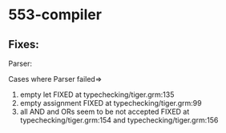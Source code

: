 # 553-compiler

## Fixes:

Parser:

Cases where Parser failed=>
1) empty let
   FIXED at typechecking/tiger.grm:135    
2) empty assignment
    FIXED at typechecking/tiger.grm:99
3) all AND and ORs seem to be not accepted
    FIXED at typechecking/tiger.grm:154 and typechecking/tiger.grm:156





